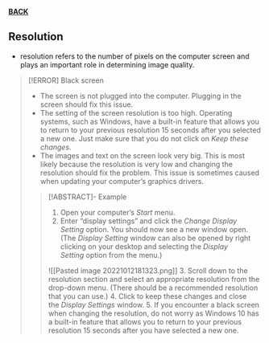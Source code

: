 **[BACK](INTCOMMidtermCh6.md)**

## Resolution
- resolution refers to the number of pixels on the computer screen and plays an important role in determining image quality.
>[!ERROR] Black screen
>- The screen is not plugged into the computer. Plugging in the screen should fix this issue.
>- The setting of the screen resolution is too high. Operating systems, such as Windows, have a built-in feature that allows you to return to your previous resolution 15 seconds after you selected a new one. Just make sure that you do not click on _Keep these changes_.
>- The images and text on the screen look very big. This is most likely because the resolution is very low and changing the resolution should fix the problem. This issue is sometimes caused when updating your computer’s graphics drivers.
>>[!ABSTRACT]- Example
>>1. Open your computer’s _Start_ menu.
>>2. Enter “display settings” and click the _Change Display Setting_ option. You should now see a new window open. (The _Display Setting_ window can also be opened by right clicking on your desktop and selecting the _Display Setting_ option from the menu.)
>>
>>![[Pasted image 20221012181323.png]]
>>3. Scroll down to the resolution section and select an appropriate resolution from the drop-down menu. (There should be a recommended resolution that you can use.)
>>4. Click to keep these changes and close the _Display Settings_ window.
>>5. If you encounter a black screen when changing the resolution, do not worry as Windows 10 has a built-in feature that allows you to return to your previous resolution 15 seconds after you have selected a new one.